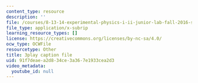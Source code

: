 ```yaml
---
content_type: resource
description: ''
file: /courses/8-13-14-experimental-physics-i-ii-junior-lab-fall-2016-spring-2017/91f7deaea2d834ce3a367e1933cea2d3_8eOshgFmmgA.srt
file_type: application/x-subrip
learning_resource_types: []
license: https://creativecommons.org/licenses/by-nc-sa/4.0/
ocw_type: OCWFile
resourcetype: Other
title: 3play caption file
uid: 91f7deae-a2d8-34ce-3a36-7e1933cea2d3
video_metadata:
  youtube_id: null
---
```

